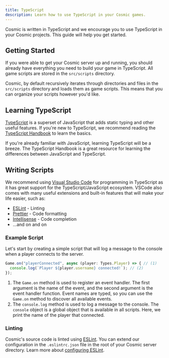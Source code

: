 ```yaml
---
title: TypeScript
description: Learn how to use TypeScript in your Cosmic games.
---
```


Cosmic is written in TypeScript and we encourage you to use TypeScript in your Cosmic projects. This guide will help you get started.

## Getting Started

If you were able to get your Cosmic server up and running, you should already have everything you need to build your game in TypeScript. All game scripts are stored in the `src/scripts` directory.

Cosmic, by default recursively iterates through directories and files in the `src/scripts` directory and loads them as game scripts. This means that you can organize your scripts however you'd like.

## Learning TypeScript

[TypeScript](https://www.typescriptlang.org/) is a superset of JavaScript that adds static typing and other useful features. If you're new to TypeScript, we recommend reading the [TypeScript Handbook](https://www.typescriptlang.org/docs/handbook/intro.html) to learn the basics.

If you're already familiar with JavaScript, learning TypeScript will be a breeze. The TypeScript Handbook is a great resource for learning the differences between JavaScript and TypeScript.

## Writing Scripts

We recommend using [Visual Studio Code](https://code.visualstudio.com/) for programming in TypeScript as it has great support for the TypeScript/JavaScript ecosystem. VSCode also comes with many useful extensions and built-in features that will make your life easier, such as:

- [ESLint](https://marketplace.visualstudio.com/items?itemName=dbaeumer.vscode-eslint) - Linting
- [Prettier](https://marketplace.visualstudio.com/items?itemName=esbenp.prettier-vscode) - Code formatting
- [Intellisense](https://code.visualstudio.com/docs/editor/intellisense) - Code completion
- ...and on and on

### Example Script

Let's start by creating a simple script that will log a message to the console when a player connects to the server.

```typescript title="src/scripts/events.ts"
Game.on("playerConnected", async (player: Types.Player) => { // (1)
  console.log(`Player ${player.username} connected!`); // (2)
});
```

1. The `Game.on` method is used to register an event handler. The first argument is the name of the event, and the second argument is the event handler function. Event names are typed, so you can use the `Game.on` method to discover all available events.
2. The `console.log` method is used to log a message to the console. The `console` object is a global object that is available in all scripts. Here, we print the name of the player that connected.

### Linting

Cosmic's source code is linted using [ESLint](https://eslint.org/). You can extend our configuration in the `.eslintrc.json` file in the root of your Cosmic server directory. Learn more about [configuring ESLint](https://eslint.org/docs/user-guide/configuring).
